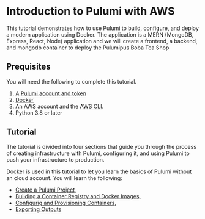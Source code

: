 # Introduction to Pulumi with AWS

This tutorial demonstrates how to use Pulumi to build, configure, and deploy a modern application using Docker. The application is a MERN (MongoDB, Express, React, Node) application and we will create a frontend, a backend, and mongodb container to deploy the Pulumipus Boba Tea Shop

## Prequisites

You will need the following to complete this tutorial.

1. A [Pulumi account and token](http:app.pulumi.com)
1. [Docker](https://docs.docker.com/get-docker/)
1. An AWS account and the [AWS CLI](https://docs.aws.amazon.com/cli/latest/userguide/install-cliv2.html).
1. Python 3.8 or later

## Tutorial

The tutorial is divided into four sections that guide you through the process of creating infrastructure with Pulumi, configuring it, and using Pulumi to push your infrastructure to production.

Docker is used in this tutorial to let you learn the basics of Pulumi without an cloud account. You will learn the following:

- [Create a Pulumi Project](./lab-01/Creating_a_Pulumi_Project.md),
- [Building a Container Registry and Docker Images](./lab-02/Create_Docker_Images.md),
- [Configurig and Provisioning Containers](./lab-03/-Configuring_and_Provisioning_Containers.md),
- [Exporting Outputs](./lab-04/Exporting_Outputs.md)
